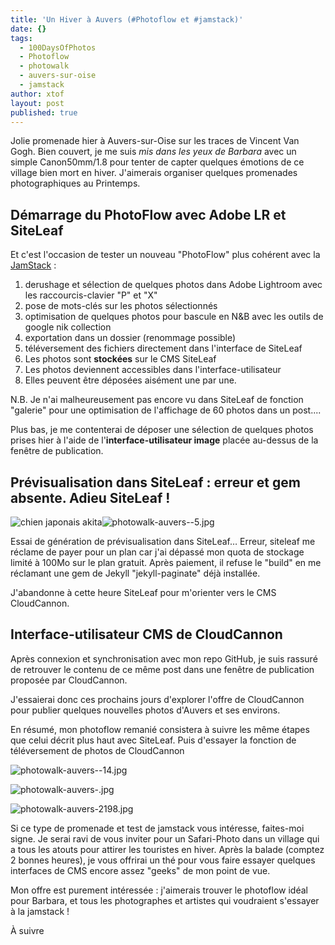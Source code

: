 ```yaml
---
title: 'Un Hiver à Auvers (#Photoflow et #jamstack)'
date: {}
tags:
  - 100DaysOfPhotos
  - Photoflow
  - photowalk
  - auvers-sur-oise
  - jamstack
author: xtof
layout: post
published: true
---
```



Jolie promenade hier &agrave; Auvers-sur-Oise sur les traces de Vincent Van Gogh. Bien couvert, je me suis *mis dans les yeux de Barbara* avec un simple Canon50mm/1.8 pour tenter de capter quelques &eacute;motions de ce village bien mort en hiver. J'aimerais organiser quelques promenades photographiques au Printemps.

## D&eacute;marrage du PhotoFlow avec Adobe LR et SiteLeaf

Et c'est l'occasion de tester un nouveau "PhotoFlow" plus coh&eacute;rent avec la [JamStack](http://ducamp.me/jamstack) :

1. derushage et s&eacute;lection de quelques photos dans Adobe Lightroom avec les raccourcis-clavier "P" et "X"
2. pose de mots-cl&eacute;s sur les photos s&eacute;lectionn&eacute;s
3. optimisation de quelques photos pour bascule en N&B avec les outils de google nik collection
4. exportation dans un dossier (renommage possible)
5. t&eacute;l&eacute;versement des fichiers directement dans l'interface de SiteLeaf
6. Les photos sont **stock&eacute;es** sur le CMS SiteLeaf
7. Les photos deviennent accessibles dans l'interface-utilisateur
8. Elles peuvent &ecirc;tre d&eacute;pos&eacute;es ais&eacute;ment une par une.

N.B. Je n'ai malheureusement pas encore vu dans SiteLeaf de fonction "galerie" pour une optimisation de l'affichage de 60 photos dans un post....

Plus bas, je me contenterai de d&eacute;poser une s&eacute;lection de quelques photos prises hier &agrave; l'aide de l'**interface-utilisateur image** plac&eacute;e au-dessus de la fen&ecirc;tre de publication.

## Pr&eacute;visualisation dans SiteLeaf : erreur et gem absente. Adieu SiteLeaf !

![chien japonais akita]({{site.baseurl}}/_posts/photowalk-auvers--5.jpg)![photowalk-auvers--5.jpg]({{site.baseurl}}/_posts/photowalk-auvers--5.jpg)

Essai de g&eacute;n&eacute;ration de pr&eacute;visualisation dans SiteLeaf… Erreur, siteleaf me r&eacute;clame de payer pour un plan car j'ai d&eacute;pass&eacute; mon quota de stockage limit&eacute; &agrave; 100Mo sur le plan gratuit. Apr&egrave;s paiement, il refuse le "build" en me r&eacute;clamant une gem de Jekyll "jekyll-paginate" d&eacute;j&agrave; install&eacute;e.

J'abandonne &agrave; cette heure SiteLeaf pour m'orienter vers le CMS CloudCannon.

## Interface-utilisateur CMS de CloudCannon



Apr&egrave;s connexion et synchronisation avec mon repo GitHub, je suis rassur&eacute; de retrouver le contenu de ce m&ecirc;me post dans une fen&ecirc;tre de publication propos&eacute;e par CloudCannon.

J'essaierai donc ces prochains jours d'explorer l'offre de CloudCannon pour publier quelques nouvelles photos d'Auvers et ses environs.

En r&eacute;sum&eacute;, mon photoflow remani&eacute; consistera &agrave; suivre les m&ecirc;me &eacute;tapes que celui d&eacute;crit plus haut avec SiteLeaf. Puis d'essayer la fonction de t&eacute;l&eacute;versement de photos de CloudCannon

![photowalk-auvers--14.jpg](/uploads/photowalk-auvers--14.jpg)

![photowalk-auvers-.jpg](/uploads/photowalk-auvers-.jpg)

![photowalk-auvers-2198.jpg](/uploads/photowalk-auvers-2198.jpg)

Si ce type de promenade et test de jamstack vous int&eacute;resse, faites-moi signe. Je serai ravi de vous inviter pour un Safari-Photo dans un village qui a tous les atouts pour attirer les touristes en hiver. Apr&egrave;s la balade (comptez 2 bonnes heures), je vous offrirai un th&eacute; pour vous faire essayer quelques interfaces de CMS encore assez "geeks" de mon point de vue.

Mon offre est purement int&eacute;ress&eacute;e : j'aimerais trouver le photoflow id&eacute;al pour Barbara, et tous les photographes et artistes qui voudraient s'essayer &agrave; la jamstack !

&Agrave; suivre
